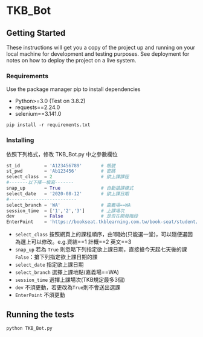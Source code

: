 # TKB_Bot

## Getting Started

These instructions will get you a copy of the project up and running on your local machine for development and testing purposes. See deployment for notes on how to deploy the project on a live system.

### Requirements
Use the package manager pip to install dependencies
* Python>=3.0 (Test on 3.8.2)
* requests==2.24.0
* selenium==3.141.0

```
pip install -r requirements.txt
```

### Installing
依照下列格式，修改 TKB_Bot.py 中之參數欄位
```python
st_id         = 'A123456789'       # 帳號
st_pwd        = 'Ab123456'         # 密碼
select_class  = 2                  # 欲上課課程
#-------以下擇一填寫-------
snap_up       = True               # 自動搶課模式
select_date   = '2020-08-12'       # 欲上課日期
#-------------------------
select_branch = 'WA'               # 嘉義場==WA
session_time  = ['1','2','3']      # 上課場次
dev           = False              # 是否在開發階段
EnterPoint    = 'https://bookseat.tkblearning.com.tw/book-seat/student/login/logout' #選課網址
```

* `select_class` 按照網頁上的課程順序，由1開始(只能選一堂)，可以隨便選因為選上可以修改。e.g.資結==1 計概==2 英文==3
* `snap_up` 若為 `True` 則忽略下列指定欲上課日期，直接搶今天起七天後的課 `False`：搶下列指定欲上課日期的課
* `select_date` 指定欲上課日期
* `select_branch` 選擇上課地點(嘉義場==WA)
* `session_time` 選擇上課場次(TKB規定最多3個)
* `dev` 不須更動，若更改為`True`則不會送出選課
* `EnterPoint` 不須更動



## Running the tests

```
python TKB_Bot.py
```
